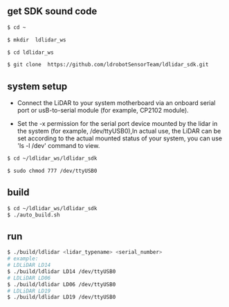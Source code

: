 ## get SDK sound code
```bash
$ cd ~

$ mkdir  ldlidar_ws

$ cd ldlidar_ws

$ git clone  https://github.com/ldrobotSensorTeam/ldlidar_sdk.git
```
## system setup
- Connect the LiDAR to your system motherboard via an onboard serial port or usB-to-serial module (for example, CP2102 module).

- Set the -x permission for the serial port device mounted by the lidar in the system (for example, /dev/ttyUSB0),In actual use, the LiDAR can be set according to the actual mounted status of your system, you can use 'ls -l /dev' command to view.

``` bash
$ cd ~/ldlidar_ws/ldlidar_sdk

$ sudo chmod 777 /dev/ttyUSB0
```

## build

``` bash
$ cd ~/ldlidar_ws/ldlidar_sdk
$ ./auto_build.sh
```

## run
``` bash
$ ./build/ldlidar <lidar_typename> <serial_number>
# example:
# LDLiDAR LD14 
$ ./build/ldlidar LD14 /dev/ttyUSB0
# LDLiDAR LD06
$ ./build/ldlidar LD06 /dev/ttyUSB0
# LDLiDAR LD19
$ ./build/ldlidar LD19 /dev/ttyUSB0
```